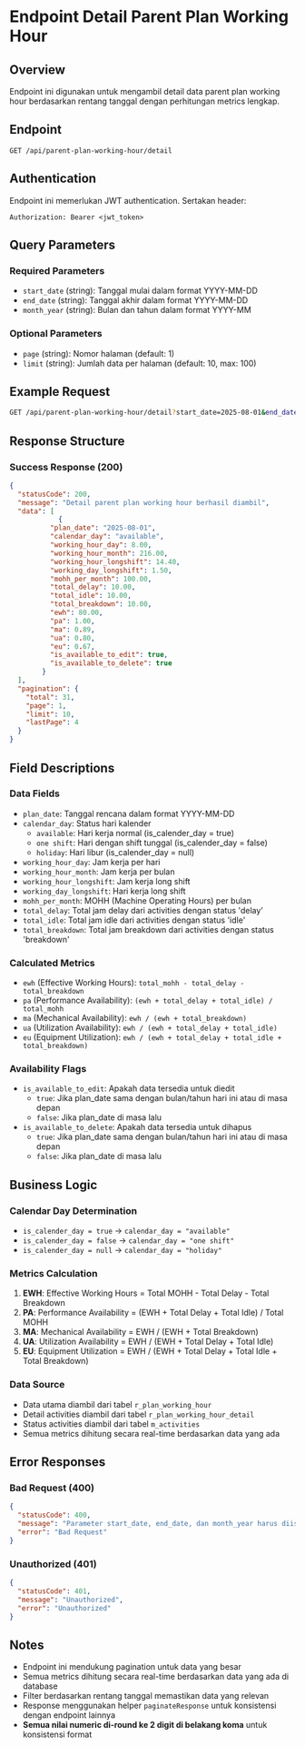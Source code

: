 # Endpoint Detail Parent Plan Working Hour

## Overview
Endpoint ini digunakan untuk mengambil detail data parent plan working hour berdasarkan rentang tanggal dengan perhitungan metrics lengkap.

## Endpoint
```
GET /api/parent-plan-working-hour/detail
```

## Authentication
Endpoint ini memerlukan JWT authentication. Sertakan header:
```
Authorization: Bearer <jwt_token>
```

## Query Parameters

### Required Parameters
- `start_date` (string): Tanggal mulai dalam format YYYY-MM-DD
- `end_date` (string): Tanggal akhir dalam format YYYY-MM-DD  
- `month_year` (string): Bulan dan tahun dalam format YYYY-MM

### Optional Parameters
- `page` (string): Nomor halaman (default: 1)
- `limit` (string): Jumlah data per halaman (default: 10, max: 100)

## Example Request
```bash
GET /api/parent-plan-working-hour/detail?start_date=2025-08-01&end_date=2025-08-31&month_year=2025-08&page=1&limit=10
```

## Response Structure

### Success Response (200)
```json
{
  "statusCode": 200,
  "message": "Detail parent plan working hour berhasil diambil",
  "data": [
            {
          "plan_date": "2025-08-01",
          "calendar_day": "available",
          "working_hour_day": 8.00,
          "working_hour_month": 216.00,
          "working_hour_longshift": 14.40,
          "working_day_longshift": 1.50,
          "mohh_per_month": 100.00,
          "total_delay": 10.00,
          "total_idle": 10.00,
          "total_breakdown": 10.00,
          "ewh": 80.00,
          "pa": 1.00,
          "ma": 0.89,
          "ua": 0.80,
          "eu": 0.67,
          "is_available_to_edit": true,
          "is_available_to_delete": true
        }
  ],
  "pagination": {
    "total": 31,
    "page": 1,
    "limit": 10,
    "lastPage": 4
  }
}
```

## Field Descriptions

### Data Fields
- `plan_date`: Tanggal rencana dalam format YYYY-MM-DD
- `calendar_day`: Status hari kalender
  - `available`: Hari kerja normal (is_calender_day = true)
  - `one shift`: Hari dengan shift tunggal (is_calender_day = false)
  - `holiday`: Hari libur (is_calender_day = null)
- `working_hour_day`: Jam kerja per hari
- `working_hour_month`: Jam kerja per bulan
- `working_hour_longshift`: Jam kerja long shift
- `working_day_longshift`: Hari kerja long shift
- `mohh_per_month`: MOHH (Machine Operating Hours) per bulan
- `total_delay`: Total jam delay dari activities dengan status 'delay'
- `total_idle`: Total jam idle dari activities dengan status 'idle'
- `total_breakdown`: Total jam breakdown dari activities dengan status 'breakdown'

### Calculated Metrics
- `ewh` (Effective Working Hours): `total_mohh - total_delay - total_breakdown`
- `pa` (Performance Availability): `(ewh + total_delay + total_idle) / total_mohh`
- `ma` (Mechanical Availability): `ewh / (ewh + total_breakdown)`
- `ua` (Utilization Availability): `ewh / (ewh + total_delay + total_idle)`
- `eu` (Equipment Utilization): `ewh / (ewh + total_delay + total_idle + total_breakdown)`

### Availability Flags
- `is_available_to_edit`: Apakah data tersedia untuk diedit
  - `true`: Jika plan_date sama dengan bulan/tahun hari ini atau di masa depan
  - `false`: Jika plan_date di masa lalu
- `is_available_to_delete`: Apakah data tersedia untuk dihapus
  - `true`: Jika plan_date sama dengan bulan/tahun hari ini atau di masa depan
  - `false`: Jika plan_date di masa lalu

## Business Logic

### Calendar Day Determination
- `is_calender_day = true` → `calendar_day = "available"`
- `is_calender_day = false` → `calendar_day = "one shift"`
- `is_calender_day = null` → `calendar_day = "holiday"`

### Metrics Calculation
1. **EWH**: Effective Working Hours = Total MOHH - Total Delay - Total Breakdown
2. **PA**: Performance Availability = (EWH + Total Delay + Total Idle) / Total MOHH
3. **MA**: Mechanical Availability = EWH / (EWH + Total Breakdown)
4. **UA**: Utilization Availability = EWH / (EWH + Total Delay + Total Idle)
5. **EU**: Equipment Utilization = EWH / (EWH + Total Delay + Total Idle + Total Breakdown)

### Data Source
- Data utama diambil dari tabel `r_plan_working_hour`
- Detail activities diambil dari tabel `r_plan_working_hour_detail`
- Status activities diambil dari tabel `m_activities`
- Semua metrics dihitung secara real-time berdasarkan data yang ada

## Error Responses

### Bad Request (400)
```json
{
  "statusCode": 400,
  "message": "Parameter start_date, end_date, dan month_year harus diisi",
  "error": "Bad Request"
}
```

### Unauthorized (401)
```json
{
  "statusCode": 401,
  "message": "Unauthorized",
  "error": "Unauthorized"
}
```

## Notes
- Endpoint ini mendukung pagination untuk data yang besar
- Semua metrics dihitung secara real-time berdasarkan data yang ada di database
- Filter berdasarkan rentang tanggal memastikan data yang relevan
- Response menggunakan helper `paginateResponse` untuk konsistensi dengan endpoint lainnya
- **Semua nilai numeric di-round ke 2 digit di belakang koma** untuk konsistensi format
